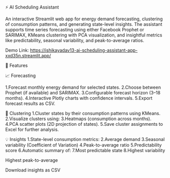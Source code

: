 ⚡ AI Scheduling Assistant

An interactive Streamlit web app for energy demand forecasting, clustering of consumption patterns, and generating state-level insights.
The assistant supports time series forecasting using either Facebook Prophet or SARIMAX, KMeans clustering with PCA visualization, and insightful metrics like predictability, seasonal variability, and peak-to-average ratios.

Demo Link:
https://ishikayadav13-ai-scheduling-assistant-app-xxd35n.streamlit.app/


🚀 Features

📈 Forecasting

1.Forecast monthly energy demand for selected states.
2.Choose between Prophet (if available) and SARIMAX.
3.Configurable forecast horizon (3–18 months).
4.Interactive Plotly charts with confidence intervals.
5.Export forecast results as CSV.

🧭 Clustering
1.Cluster states by their consumption patterns using KMeans.
2.Visualize clusters using:
3.Heatmaps (consumption across months).
4.PCA scatter plots (2D projection of states).
5.Save cluster assignments to Excel for further analysis.

💡 Insights
1.State-level consumption metrics:
2.Average demand
3.Seasonal variability (Coefficient of Variation)
4.Peak-to-average ratio
5.Predictability score
6.Automatic summary of:
7.Most predictable state
8.Highest variability

Highest peak-to-average

Download insights as CSV
